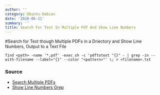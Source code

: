 ```yaml
---
author: ''
category: Ubuntu-Debian
date: '2020-06-21'
summary: ''
title: Search For Text In Multiple Pdf And Show Line Numbers
---
```

#Search for Text though Multiple PDFs in a Driectory and Show Line Numbers, Output to a Text File

```
find <path> -name '*.pdf' -exec sh -c 'pdftotext "{}" - | grep -in --with-filename --label="{}" --color "<pattern>"' \; > <filename>.txt
```

### Source

* [Search Multiple PDFs](http://stackoverflow.com/questions/4643438/how-to-search-contents-of-multiple-pdf-files)
* [Show Line Numbers Grep](http://stackoverflow.com/questions/3968103/how-can-i-format-my-grep-output-to-show-line-numbers-at-the-end-of-the-line-and)

